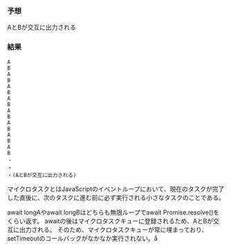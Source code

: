### 予想

AとBが交互に出力される

### 結果

```
A
B
A
B
A
B
A
B
A
B
A
B
A
B
A
B
・
・
・(AとBが交互に出力される)
```

マイクロタスクとはJavaScriptのイベントループにおいて、現在のタスクが完了した直後に、次のタスクに進む前に必ず実行される小さなタスクのことである。

await longAやawait longBはどちらも無限ループでawait Promise.resolve()をくらい返す。
awaitの後はマイクロタスクキューに登録されるため、AとBが交互に出力される。
そのため、マイクロタスクキューが常に埋まっており、setTimeoutのコールバックがなかなか実行されない。å
